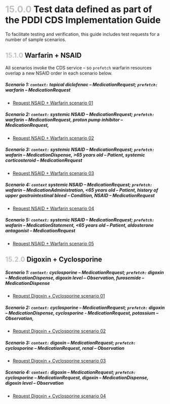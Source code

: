 
# <span style="color:silver"> 15.0.0 </span> Test data defined as part of the PDDI CDS Implementation Guide

To facilitate testing and verification, this guide includes test requests for a number of sample scenarios.

## <span style="color:silver"> 15.1.0 </span> Warfarin + NSAID

All scenarios invoke the CDS service – so `prefetch` warfarin resources overlap a new NSAID order in each scenario below. 

##### Scenario 1: `context:` topical diclofenac – MedicationRequest; `prefetch:` warfarin – MedicationRequest 
* [Request NSAID + Warfarin scenario 01](requests/request-warfarin-nsaid-scenario-01.json)

##### Scenario 2: `context:` systemic NSAID – MedicationRequest; `prefetch:` warfarin – MedicationRequest, proton pump inhibitor – MedicationRequest,
* [Request NSAID + Warfarin scenario 02](requests/request-warfarin-nsaid-scenario-02.json) 

##### Scenario 3: `context:` systemic NSAID – MedicationRequest; `prefetch:` wafarin – MedicationDispense, >65 years old – Patient, systemic corticosteroid – MedicationRequest
* [Request NSAID + Warfarin scenario 03](requests/request-warfarin-nsaid-scenario-03.json) 

##### Scenario 4: `context` systemic NSAID – MedicationRequest; `prefetch:` wafarin – MedicationAdministration, <65 years old – Patient, history of upper gastrointestinal bleed – Condition, NSAID – MedicationRequest
* [Request NSAID + Warfarin scenario 04](requests/request-warfarin-nsaid-scenario-04.json) 

##### Scenario 5: `context:` systemic NSAID – MedicationRequest; `prefetch:` wafarin – MedicationStatement, <65 years old – Patient, aldosterone antagonist – MedicationRequest
* [Request NSAID + Warfarin scenario 05](requests/request-warfarin-nsaid-scenario-05.json) 


## <span style="color:silver"> 15.2.0 </span> Digoxin + Cyclosporine

##### Scenario 1: `context:` cyclosporine – MedicationRequest; `prefetch:` digoxin – MedicationDispense, digoxin level – Observation, furosemide – MedicationDispense
* [Request Digoxin + Cyclosporine scenario 01](requests/request-digoxin-cyclosporine-scenario-01.json)

##### Scenario 2: `context:` cyclosporine – MedicationRequest; `prefetch:` digoxin – MedicationDispense, cyclosporine - MedicationRequest, potassium – Observation, 
* [Request Digoxin + Cyclosporine scenario 02](requests/request-digoxin-cyclosporine-scenario-02.json)

##### Scenario 3: `context:` digoxin – MedicationRequest; `prefetch:` cyclosporine – MedicationRequest, renal – Observation
* [Request Digoxin + Cyclosporine scenario 03](requests/request-digoxin-cyclosporine-scenario-03.json)

##### Scenario 4: `context:` digoxin – MedicationRequest; `prefetch:` cyclosporine – MedicationRequest, digoxin – MedicationDispense, digoxin level – Observation
* [Request Digoxin + Cyclosporine scenario 04](requests/request-digoxin-cyclosporine-scenario-04.json)
